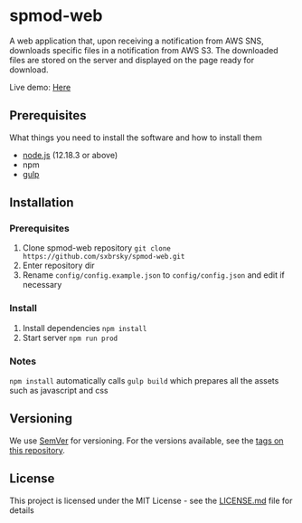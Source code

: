 # spmod-web
A web application that, upon receiving a notification from AWS SNS, downloads specific files in a notification from AWS S3. The downloaded files are stored on the server and displayed on the page ready for download.

Live demo: [Here](https://build.spmod.eu/)
## Prerequisites
What things you need to install the software and how to install them

* [node.js](https://nodejs.org/en/) (12.18.3 or above)
* npm
* [gulp](https://gulpjs.com/)

## Installation
### Prerequisites
1. Clone spmod-web repository ```git clone https://github.com/sxbrsky/spmod-web.git```
2. Enter repository dir
3. Rename ```config/config.example.json``` to ```config/config.json``` and edit if necessary

### Install
1. Install dependencies
```npm install```
2. Start server
```npm run prod```

### Notes
```npm install``` automatically calls ```gulp build``` which prepares all the assets such as javascript and css

## Versioning
We use [SemVer](http://semver.org/) for versioning. For the versions available, see the [tags on this repository](https://github.com/sxbrsky/spmod-web/tags). 

## License
This project is licensed under the MIT License - see the [LICENSE.md](LICENSE.md) file for details